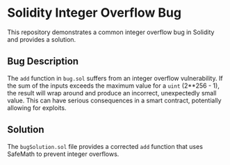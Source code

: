 # Solidity Integer Overflow Bug

This repository demonstrates a common integer overflow bug in Solidity and provides a solution.

## Bug Description
The `add` function in `bug.sol` suffers from an integer overflow vulnerability.  If the sum of the inputs exceeds the maximum value for a `uint` (2**256 - 1), the result will wrap around and produce an incorrect, unexpectedly small value. This can have serious consequences in a smart contract, potentially allowing for exploits.

## Solution
The `bugSolution.sol` file provides a corrected `add` function that uses SafeMath to prevent integer overflows.